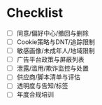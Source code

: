 # Checklist

- [ ] 同意/偏好中心/撤回与删除
- [ ] Cookie策略与DNT/追踪限制
- [ ] 敏感画像/未成年人/地域限制
- [ ] 广告平台政策与屏蔽列表
- [ ] 泄露/滥用/欺诈监控与处置
- [ ] 供应商/脚本清单与评估
- [ ] 透明度与告知/标签
- [ ] 年度合规培训
